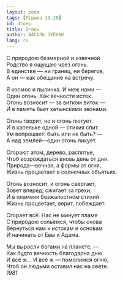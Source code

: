 ```yaml
---
layout: poem
tags: [Лірыка 19-20]
id: Огонь
title: Огонь
author: ВАСІЛЬ ЗУЁНАК
lang: ru
---
```



С природою безмерной и извечной  
Родство я ощущаю чрез огонь.  
В единстве — ни границ, ни берегов,  
А он — как обещание на встречу.  

Я космос и пылинка. И меж нами —  
Один огонь. Как вечности исток.  
Огонь возносит — за витком виток —  
И в память бьет хатынскими звонами.  

Огонь творит, но и огонь лютует.  
И в капельке одной — стихия спит.  
Ум вопрошает: быть или не быть? —  
А над землей—один огонь ликует.  

Сгорают атом, дерево, распятье,  
Чтоб возрождаться вновь день от дня.  
Природа—вечная, а формы от огня,  
Жизнь процветает в солнечных объятьях.  

Огонь возносит, и огонь свергает,  
Зовет вперед, сжигает за грехи,  
И в пламени безжалостном стихий  
Жизнь процветает, верит, побеждает.  

Сгорает всё. Нас не минует пламя  
С природою сольемся, чтобы снова  
Вернуться нам к истокам и основам  
И начинать от Евы и Адама.  

Мы выросли богами на планете, —  
Как будто вечность благодарна дню.  
И всё ж... И всё ж — помолимся огню,  
Чтоб он людьми оставил нас на свете.  
*1981*  
